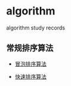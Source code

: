 # algorithm
algorithm study records

## 常规排序算法

- [冒泡排序算法](./src/main/java/com/aduan/study/algorithmsort/BubbleSort.java)

- [快速排序算法](./src/main/java/com/aduan/study/algorithmsort/QuickSort.java)